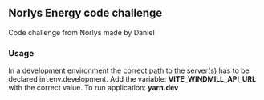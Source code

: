 ## Norlys Energy code challenge

Code challenge from Norlys made by Daniel

### Usage

In a development environment the correct path to the server(s) has to be declared in .env.development.
Add the variable: **VITE_WINDMILL_API_URL** with the correct value.
To run application: **yarn.dev**
